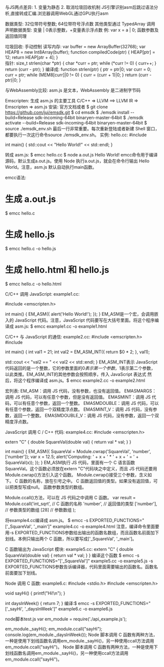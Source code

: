 与JS两点差异:
	1. 变量为静态
	2. 取消垃圾回收机制
JS引擎识别asm后跳过语法分析,直接转成汇编.浏览器调用WebGL通过GPU执行asm

数据类型: 32位带符号整数; 64位带符号浮点数     其他类型通过 TypedArray  调用
声明数据类型: 变量 | 0表示整数，+变量表示浮点数   例: var x = a | 0;   函数参数及返回值同理

垃圾回收: 手动控制
读写内存:
var buffer = new ArrayBuffer(32768);
var HEAP8 = new Int8Array(buffer);
function compiledCode(ptr) {
  HEAP[ptr] = 12;
  return HEAP[ptr + 4];
}  
指针:
size_t strlen(char *ptr) {
  char *curr = ptr;
  while (*curr != 0) {
    curr++;
  }
  return (curr - ptr);
}
编译成:
function strlen(ptr) {
  ptr = ptr|0;
  var curr = 0;
  curr = ptr;
  while (MEM8[curr]|0 != 0) {
    curr = (curr + 1)|0;
  }
  return (curr - ptr)|0;
}

与WebAssembly比较:  asm.js 是文本，WebAssembly 是二进制字节码

Emscripten: 生成 asm.js 的主要工具
C/C++ ⇒ LLVM ==> LLVM IR ⇒ Emscripten ⇒ asm.js
安装: 官方文档或者
$ git clone https://github.com/juj/emsdk.git
$ cd emsdk
$ ./emsdk install --build=Release sdk-incoming-64bit binaryen-master-64bit
$ ./emsdk activate --build=Release sdk-incoming-64bit binaryen-master-64bit
$ source ./emsdk_env.sh
最后一行非常重要。每次重新登陆或者新建 Shell 窗口，都要执行一次这行命令source ./emsdk_env.sh。
实例:
hello.cc:
#include <iostream>

int main() {
  std::cout << "Hello World!" << std::endl;
}

转成 asm.js:
$ emcc hello.cc
$ node a.out.js
Hello World!
emcc命令用于编译源码，默认生成a.out.js。使用 Node 执行a.out.js，就会在命令行输出 Hello World。注意，asm.js 默认自动执行main函数。

emcc语法:
# 生成 a.out.js
$ emcc hello.c

# 生成 hello.js
$ emcc hello.c -o hello.js

# 生成 hello.html 和 hello.js
$ emcc hello.c -o hello.html

 C/C++ 调用 JavaScript:
 example1.cc:
 
#include <emscripten.h>

int main() {
  EM_ASM({ alert('Hello World!'); });
}
EM_ASM是一个宏，会调用嵌入的 JavaScript 代码。注意，JavaScript 代码要写在大括号里面。将这个程序编译成 asm.js:  $ emcc example1.cc -o example1.html

C/C++ 与 JavaScript 的通信:
example2.cc:
#include <emscripten.h>
#include <iostream>

int main() {
  int val1 = 21;
  int val2 = EM_ASM_INT({ return $0 * 2; }, val1);

  std::cout << "val2 == " << val2 << std::endl;
}
EM_ASM_INT表示 JavaScript 代码返回的是一个整数，它的参数里面的$0表示第一个参数，$1表示第二个参数，以此类推。EM_ASM_INT的其他参数会按照顺序，传入 JavaScript 表达式
然后，将这个程序编译成 asm.js。$ emcc example2.cc -o example2.html

宏列表:
EM_ASM：调用 JS 代码，没有参数，也没有返回值。
EMASMARGS：调用 JS 代码，可以有任意个参数，但是没有返回值。
EMASMINT：调用 JS 代码，可以有任意个参数，返回一个整数。
EMASMDOUBLE：调用 JS 代码，可以有任意个参数，返回一个双精度浮点数。
EMASMINT_V：调用 JS 代码，没有参数，返回一个整数。
EMASMDOUBLE_V：调用 JS 代码，没有参数，返回一个双精度浮点数。

JavaScript 调用 C / C++ 代码:
example4.cc:
#include <emscripten.h>

extern "C" {
  double SquareVal(double val) {
    return val * val;
  }
}

int main() {
  EM_ASM({
    SquareVal = Module.cwrap('SquareVal', 'number', ['number']);
    var x = 12.5;
    alert('Computing: ' + x + ' * ' + x + ' = ' + SquareVal(x));
  });
}
EM_ASM执行 JS 代码，里面有一个 C 语言函数SquareVal。这个函数必须放在extern "C"代码块之中定义，而且 JS 代码还要用Module.cwrap()方法引入这个函数。
Module.cwrap()接受三个参数，含义如下。
C 函数的名称，放在引号之中。
C 函数返回值的类型。如果没有返回值，可以把类型写成null。
函数参数类型的数组。

Module.ccall()方法，可以在 JS 代码之中调用 C 函数。
var result = Module.ccall('int_sqrt', // C 函数的名称
  'number', // 返回值的类型
  ['number'], // 参数类型的数组
  [28] // 参数数组
); 

将example4.cc编译成 asm.js。
$  emcc -s EXPORTED_FUNCTIONS="['_SquareVal', '_main']" example4.cc -o example4.html
注意，编译命令里面要用-s EXPORTED_FUNCTIONS参数给出输出的函数名数组，而且函数名前面加下划线。本例只输出两个 C 函数，所以要写成['_SquareVal', '_main']。

C 函数输出为 JavaScript 模块:
example5.cc:
extern "C" {
  double SquareVal(double val) {
    return val * val;
  }
}
编译这个函数  $ emcc -s EXPORTED_FUNCTIONS="['_SquareVal']" example5.cc -o example5.js
-s EXPORTED_FUNCTIONS参数告诉编译器，代码里面需要输出的函数名。函数名前面要加下划线。

Node 调用 C 函数:
example6.c:
#include <stdio.h>
#include <emscripten.h>

void sayHi() {
  printf("Hi!\n");
}

int daysInWeek() {
  return 7;
}
编译:$ emcc -s EXPORTED_FUNCTIONS="['_sayHi', '_daysInWeek']" example6.c -o example6.js

node脚本test.js
var em_module = require('./api_example.js');

em_module._sayHi();
em_module.ccall("sayHi");
console.log(em_module._daysInWeek());
Node 脚本调用 C 函数有两种方法，一种是使用下划线函数名调用em_module._sayHi()，另一种使用ccall方法调用em_module.ccall("sayHi")。
Node 脚本调用 C 函数有两种方法，一种是使用下划线函数名调用em_module._sayHi()，另一种使用ccall方法调用em_module.ccall("sayHi")。